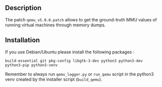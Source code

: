 ## Description

The patch `qemu_v5.0.0.patch` allows to get the ground-truth MMU values of running virtual machines through memory dumps.

## Installation

If you use Debian/Ubuntu please install the following packages :

```
build-essential git pkg-config libgtk-3-dev python3 python3-dev python3-pip python3-venv
```

Remember to always run `qemu_logger.py` or `run_qemu` script in the python3 venv created by the installer script (`build_qemu`).
